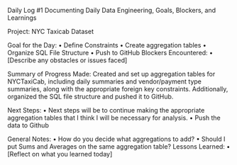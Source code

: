 Daily Log #1
Documenting Daily Data Engineering, Goals, Blockers, and Learnings

Project: NYC Taxicab Dataset

Goal for the Day:
•	Define Constraints
•	Create aggregation tables
•	Organize SQL File Structure
•	Push to GitHub
Blockers Encountered:
•	[Describe any obstacles or issues faced]

Summary of Progress Made:
Created and set up aggregation tables for NYCTaxiCab, including daily summaries and vendor/payment type summaries, along with the appropriate foreign key constraints. Additionally, organized the SQL file structure and pushed it to GitHub.

Next Steps:
•	Next steps will be to continue making the appropriate aggregation tables that I think I will be necessary for analysis.
•	Push the data to Github

General Notes:
•	How do you decide what aggregations to add?
•	Should I put Sums and Averages on the same aggregation table?
Lessons Learned:
•	[Reflect on what you learned today]